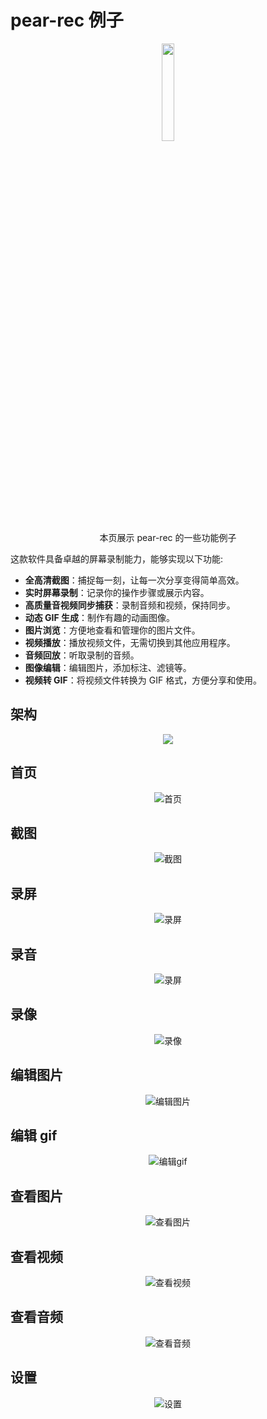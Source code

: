# pear-rec 例子

<center>
  <img src="../assets/imgs/logo.png" style="width:20%;" />
</center>

<center>本页展示 pear-rec 的一些功能例子</center>

这款软件具备卓越的屏幕录制能力，能够实现以下功能:

- **全高清截图**：捕捉每一刻，让每一次分享变得简单高效。
- **实时屏幕录制**：记录你的操作步骤或展示内容。
- **高质量音视频同步捕获**：录制音频和视频，保持同步。
- **动态 GIF 生成**：制作有趣的动画图像。
- **图片浏览**：方便地查看和管理你的图片文件。
- **视频播放**：播放视频文件，无需切换到其他应用程序。
- **音频回放**：听取录制的音频。
- **图像编辑**：编辑图片，添加标注、滤镜等。
- **视频转 GIF**：将视频文件转换为 GIF 格式，方便分享和使用。

## 架构

<center>
  <img src="/imgs/1700442414996.jpg" />
</center>

## 首页

<center>
  <img src="../assets/imgs/home.jpg" title="首页" />
</center>

## 截图

<center>
  <img src="../assets/imgs/ss.jpg" title="截图" />
</center>

## 录屏

<center>
  <img src="../assets/imgs/rs.jpg"  title="录屏" />
</center>

## 录音

<center>
  <img src="../assets/imgs/ra.jpg" title="录屏" />
</center>

## 录像

<center>
  <img src="../assets/imgs/rv.jpg" title="录像" />
</center>

## 编辑图片

<center>
  <img src="../assets/imgs/ei.jpg" title="编辑图片" />
</center>

## 编辑 gif

<center>
  <img src="../assets/imgs/eg.jpg" title="编辑gif" />
</center>

## 查看图片

<center>
  <img src="../assets/imgs/vi.jpg"  title="查看图片" />
</center>

## 查看视频

<center>
  <img src="../assets/imgs/vv.jpg" title="查看视频"/>
</center>

## 查看音频

<center>
  <img src="../assets/imgs/va.jpg" title="查看音频" />
</center>

## 设置

<center>
  <img src="../assets/imgs/setting.jpg"  title="设置" />
</center>
